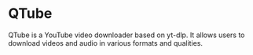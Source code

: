 # QTube

QTube is a YouTube video downloader based on yt-dlp. It allows users to download videos and audio in various formats and qualities.
